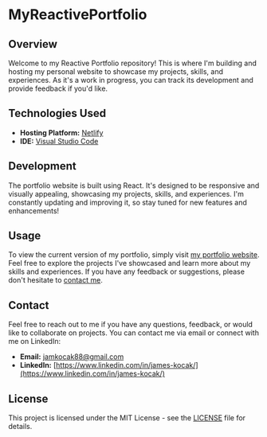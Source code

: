 # MyReactivePortfolio

## Overview
Welcome to my Reactive Portfolio repository! This is where I'm building and hosting my personal website to showcase my projects, skills, and experiences. As it's a work in progress, you can track its development and provide feedback if you'd like.

## Technologies Used
- **Hosting Platform:** [Netlify](https://www.netlify.com/)
- **IDE:** [Visual Studio Code](https://code.visualstudio.com/)

## Development
The portfolio website is built using React. It's designed to be responsive and visually appealing, showcasing my projects, skills, and experiences. I'm constantly updating and improving it, so stay tuned for new features and enhancements!

## Usage
To view the current version of my portfolio, simply visit [my portfolio website](https://james-kocak.netlify.app/). Feel free to explore the projects I've showcased and learn more about my skills and experiences. If you have any feedback or suggestions, please don't hesitate to [contact me](#contact).

## Contact
Feel free to reach out to me if you have any questions, feedback, or would like to collaborate on projects. You can contact me via email or connect with me on LinkedIn:

- **Email:** [jamkocak88@gmail.com](mailto:jamkocak88@gmail.com)
- **LinkedIn:** [https://www.linkedin.com/in/james-kocak/](https://www.linkedin.com/in/james-kocak/)


## License
This project is licensed under the MIT License - see the [LICENSE](LICENSE) file for details.
